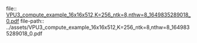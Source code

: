 file:: [VPU3_compute_example_16x16x512,K=256_ntk=8,nthw=8_1649835289018_0.pdf](../assets/VPU3_compute_example_16x16x512,K=256_ntk=8,nthw=8_1649835289018_0.pdf)
file-path:: ../assets/VPU3_compute_example_16x16x512,K=256_ntk=8,nthw=8_1649835289018_0.pdf
